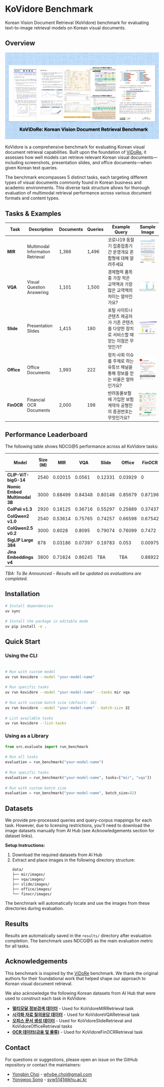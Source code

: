 # KoVidore Benchmark

Korean Vision Document Retrieval (KoVidore) benchmark for evaluating text-to-image retrieval models on Korean visual documents.

## Overview
<img src="assets/cover.png" alt="cover">

KoVidore is a comprehensive benchmark for evaluating Korean visual document retrieval capabilities. Built upon the foundation of [ViDoRe](https://github.com/illuin-tech/vidore-benchmark), it assesses how well models can retrieve relevant Korean visual documents—including screenshots, presentation slides, and office documents—when given Korean text queries.

The benchmark encompasses 5 distinct tasks, each targeting different types of visual documents commonly found in Korean business and academic environments. This diverse task structure allows for thorough evaluation of multimodal retrieval performance across various document formats and content types.

## Tasks & Examples

| Task | Description | Documents | Queries | Example Query | Sample Image |
|------|-------------|-----------|---------|---------------|--------------|
| **MIR** | Multimodal Information Retrieval | 1,366 | 1,496 | 코로나19 동절기 집중접종기간 운영개요 혼합형에 대해 알려주세요 | <img src="assets/examples/mir_sample.jpg" width="200" alt="MIR"> |
| **VQA** | Visual Question Answering | 1,101 | 1,500 | 경제협력 품목 중 가장 적은 교역액과 가장 많은 교역액의 차이는 얼마인가요? | <img src="assets/examples/vqa_sample.png" width="200" alt="VQA"> |
| **Slide** | Presentation Slides | 1,415 | 180 | 포털 사이트나 콘텐츠 제공자가 기존 콘텐츠를 다양한 장치로 서비스할 때 얻는 이점은 무엇인가? | <img src="assets/examples/slide_sample.jpg" width="200" alt="Slide"> |
| **Office** | Office Documents | 1,993 | 222 | 정치·사회 이슈를 주제로 하는 유튜브 채널을 통해 정보를 얻는 비율은 얼마인가요? | <img src="assets/examples/office_sample.jpg" width="200" alt="Office"> |
| **FinOCR** | Financial OCR Documents | 2,000 | 198 | 반려동물보험에 가입한 보험계약자 공형진의 증권번호는 무엇인가요? | <img src="assets/examples/finocr_sample.png" width="200" alt="FinOCR"> |

## Performance Leaderboard

The following table shows NDCG@5 performance across all KoVidore tasks:

| Model | Size (M) | MIR | VQA | Slide | Office | FinOCR | ViDoRe v2 (English) |
|-------|----------|-----|-----|-------|--------|--------|--------|
| **CLIP-ViT-bigG-14** | 2540 | 0.02015 | 0.0561 | 0.12331 | 0.03929 | 0 | 17.6 |
| **Nomic Embed Multimodal 3B** | 3000 | 0.68499 | 0.84348 | 0.80148 | 0.85679 | 0.87196 | TBA |
| **ColPali v1.3** | 2920 | 0.18125 | 0.36716 | 0.55297 | 0.25889 | 0.37437 | 54.2 |
| **ColQwen2 v1.0** | 2540 | 0.53614 | 0.75765 | 0.74257 | 0.66598 | 0.67542 | TBA |
| **ColQwen2.5 v0.2** | 3000 | 0.6028 | 0.8095 | 0.79074 | 0.76099 | 0.7472 | TBA |
| **SigLIP Large 384** | 878 | 0.03186 | 0.07397 | 0.19783 | 0.053 | 0.00975 | TBA |
| **Jina Embeddings v4** | 3800 | 0.71824 | 0.86245 | TBA | TBA | 0.88922 | TBA |

*TBA: To Be Announced - Results will be updated as evaluations are completed.*

## Installation

```bash
# Install dependencies
uv sync

# Install the package in editable mode
uv pip install -e .
```

## Quick Start

### Using the CLI

```bash

# Run with custom model
uv run kovidore --model "your-model-name"

# Run specific tasks
uv run kovidore --model "your-model-name" --tasks mir vqa

# Run with custom batch size (default: 16)
uv run kovidore --model "your-model-name" --batch-size 32

# List available tasks
uv run kovidore --list-tasks
```

### Using as a Library

```python
from src.evaluate import run_benchmark

# Run all tasks
evaluation = run_benchmark("your-model-name")

# Run specific tasks
evaluation = run_benchmark("your-model-name", tasks=["mir", "vqa"])

# Run with custom batch size
evaluation = run_benchmark("your-model-name", batch_size=32)
```

## Datasets

We provide pre-processed queries and query-corpus mappings for each task. However, due to licensing restrictions, you'll need to download the image datasets manually from AI Hub (see Acknowledgements section for dataset links).

**Setup Instructions:**
1. Download the required datasets from AI Hub
2. Extract and place images in the following directory structure:
    ```
    data/
    ├── mir/images/
    ├── vqa/images/
    ├── slide/images/
    ├── office/images/
    └── finocr/images/
    ```

The benchmark will automatically locate and use the images from these directories during evaluation.

## Results

Results are automatically saved in the `results/` directory after evaluation completion. The benchmark uses NDCG@5 as the main evaluation metric for all tasks.

## Acknowledgements

This benchmark is inspired by the [ViDoRe](https://github.com/illuin-tech/vidore-benchmark) benchmark. We thank the original authors for their foundational work that helped shape our approach to Korean visual document retrieval.

We also acknowledge the following Korean datasets from AI Hub that were used to construct each task in KoVidore:

- **[멀티모달 정보검색 데이터](https://aihub.or.kr/aihubdata/data/view.do?currMenu=115&topMenu=100&dataSetSn=71813)** - Used for KoVidoreMIRRetrieval task
- **[시각화 자료 질의응답 데이터](https://aihub.or.kr/aihubdata/data/view.do?currMenu=115&topMenu=100&dataSetSn=71812)** - Used for KoVidoreVQARetrieval task  
- **[오피스 문서 생성 데이터](https://www.aihub.or.kr/aihubdata/data/view.do?currMenu=115&topMenu=100&dataSetSn=71811)** - Used for KoVidoreSlideRetrieval and KoVidoreOfficeRetrieval tasks
- **[OCR 데이터(금융 및 물류)](https://www.aihub.or.kr/aihubdata/data/view.do?currMenu=115&topMenu=100&dataSetSn=71301)** - Used for KoVidoreFinOCRRetrieval task

## Contact

For questions or suggestions, please open an issue on the GitHub repository or contact the maintainers:

- [Yongbin Choi](https://github.com/whybe-choi) - whybe.choi@gmail.com
- [Yongwoo Song](https://github.com/facerain) - syw5141@khu.ac.kr
